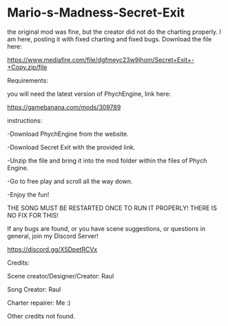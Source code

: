 # Mario-s-Madness-Secret-Exit
the original mod was fine, but the creator did not do the charting properly. I am here, posting it with fixed charting and fixed bugs.
Download the file here: 

https://www.mediafire.com/file/dgfmeyc23w9jhom/Secret+Exit+-+Copy.zip/file

Requirements:

you will need the latest version of PhychEngine, link here:

https://gamebanana.com/mods/309789

instructions:

-Download PhychEngine from the website. 

-Download Secret Exit with the provided link.

-Unzip the file and bring it into the mod folder within the files of Phych Engine.

-Go to free play and scroll all the way down.

-Enjoy the fun!

THE SONG MUST BE RESTARTED ONCE TO RUN IT PROPERLY! THERE IS NO FIX FOR THIS!

If any bugs are found, or you have scene suggestions, or questions in general, join my Discord Server! 

https://discord.gg/X5DpetRCVx

Credits:

Scene creator/Designer/Creator: Raul

Song Creator: Raul

Charter repairer: Me :)

Other credits not found. 
